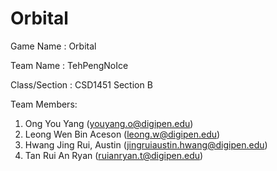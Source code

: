 # Orbital

Game Name : Orbital

Team Name : TehPengNoIce

Class/Section : CSD1451 Section B

Team Members:

1. Ong You Yang	(youyang.o@digipen.edu)
2. Leong Wen Bin Aceson	(leong.w@digipen.edu)
3. Hwang Jing Rui, Austin	(jingruiaustin.hwang@digipen.edu)
4. Tan Rui An Ryan	(ruianryan.t@digipen.edu)
